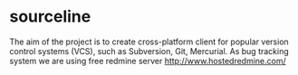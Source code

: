 # sourceline
The aim of the project is to create cross-platform client for popular version control systems (VCS), such as Subversion, Git, Mercurial.
As bug tracking system we are using free redmine server
http://www.hostedredmine.com/
